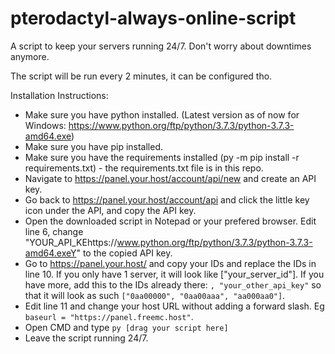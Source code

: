 # pterodactyl-always-online-script
A script to keep your servers running 24/7. Don't worry about downtimes anymore.

The script will be run every 2 minutes, it can be configured tho.


Installation Instructions:

- Make sure you have python installed. (Latest version as of now for Windows: https://www.python.org/ftp/python/3.7.3/python-3.7.3-amd64.exe)
- Make sure you have pip installed.
- Make sure you have the requirements installed (py -m pip install -r requirements.txt) - the requirements.txt file is in this repo.
- Navigate to https://panel.your.host/account/api/new and create an API key.
- Go back to https://panel.your.host/account/api and click the little key icon under the API, and copy the API key.
- Open the downloaded script in Notepad or your prefered browser. Edit line 6, change "YOUR_API_KEhttps://www.python.org/ftp/python/3.7.3/python-3.7.3-amd64.exeY" to the copied API key.
- Go to https://panel.your.host/ and copy your IDs and replace the IDs in line 10. If you only have 1 server, it will look like ["your_server_id"]. If you have more, add this to the IDs already there: ``, "your_other_api_key"`` so that it will look as such ``["0aa00000", "0aa00aaa", "aa000aa0"]``.
- Edit line 11 and change your host URL without adding a forward slash. Eg ``baseurl = "https://panel.freemc.host"``.
- Open CMD and type ``py [drag your script here]``
- Leave the script running 24/7.
